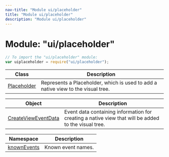 ```yaml
---
nav-title: "Module ui/placeholder"
title: "Module ui/placeholder"
description: "Module ui/placeholder"
---
```

# Module: "ui/placeholder"

``` JavaScript
// To import the "ui/placeholder" module:
var uiplaceholder = require("ui/placeholder");
```

Class | Description
------|------------
[Placeholder](../../ui/placeholder/Placeholder.md) | Represents a Placeholder, which is used to add a native view to the visual tree.

Object | Description
------|------------
[CreateViewEventData](../../ui/placeholder/CreateViewEventData.md) | Event data containing information for creating a native view that will be added to the visual tree.

Namespace | Description
------|------------
[knownEvents](../../ui/placeholder/knownEvents/) | Known event names.